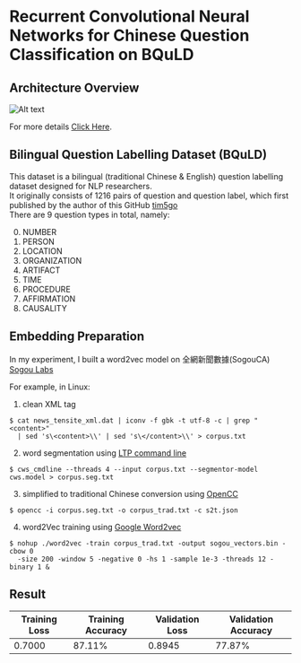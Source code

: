 # Recurrent Convolutional Neural Networks for Chinese Question Classification on BQuLD

## Architecture Overview
![Alt text](https://raw.githubusercontent.com/tim5go/cnn-question-classification-keras/master/img/rcnn_p1.png)
 
For more details  [Click Here](http://www.aaai.org/ocs/index.php/AAAI/AAAI15/paper/view/9745).

## Bilingual Question Labelling Dataset (BQuLD)
This dataset is a bilingual (traditional Chinese & English) question labelling dataset designed for NLP researchers. <br />
It originally consists of 1216 pairs of question and question label, which first published by the author of this GitHub [tim5go](https://github.com/tim5go)  <br />
There are 9 question types in total, namely:  <br />

0.  NUMBER
1.  PERSON
2.  LOCATION
3.  ORGANIZATION
4.  ARTIFACT
5.  TIME
6.  PROCEDURE
7.  AFFIRMATION
8.  CAUSALITY


## Embedding Preparation
In my experiment, I built a word2vec model on 全網新聞數據(SogouCA) [Sogou Labs](http://www.sogou.com/labs/resource/ca.php)  <br />

For example, in Linux: <br />

1. clean XML tag
```
$ cat news_tensite_xml.dat | iconv -f gbk -t utf-8 -c | grep "<content>" 
  | sed 's\<content>\\' | sed 's\</content>\\' > corpus.txt
```

2. word segmentation using [LTP command line](https://github.com/HIT-SCIR/ltp)
```
$ cws_cmdline --threads 4 --input corpus.txt --segmentor-model cws.model > corpus.seg.txt
```
3. simplified to traditional Chinese conversion using [OpenCC](https://github.com/BYVoid/OpenCC)
```
$ opencc -i corpus.seg.txt -o corpus_trad.txt -c s2t.json
```

4. word2Vec training using [Google Word2vec](https://code.google.com/archive/p/word2vec/source/default/source)
```
$ nohup ./word2vec -train corpus_trad.txt -output sogou_vectors.bin -cbow 0 
  -size 200 -window 5 -negative 0 -hs 1 -sample 1e-3 -threads 12 -binary 1 &
```

## Result

Training Loss | Training Accuracy | Validation Loss| Validation Accuracy 
--- | --- | --- | --- 
0.7000 | 87.11% | 0.8945 | 77.87%
 


